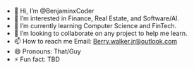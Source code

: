 - 👋 Hi, I’m @BenjaminxCoder
- 👀 I’m interested in Finance, Real Estate, and Software/AI.
- 🌱 I’m currently learning Computer Science and FinTech.
- 💞️ I’m looking to collaborate on any project to help me learn.
- 📫 How to reach me Email: Berry.walker.jr@outlook.com
- 😄 Pronouns: That/Guy
- ⚡ Fun fact: TBD

<!---
BenjaminxCoder/BenjaminxCoder is a ✨ special ✨ repository because its `README.md` (this file) appears on your GitHub profile.
You can click the Preview link to take a look at your changes.
--->
